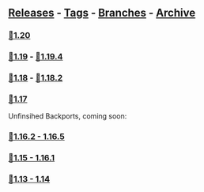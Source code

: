 ## [Releases](https://github.com/InfamousMusicify/Thermodynamic/releases/) - [Tags](https://github.com/InfamousMusicify/Thermodynamic/tags/) - [Branches](https://github.com/InfamousMusicify/Thermodynamic/branches) - [Archive](https://github.com/InfamousMusicify/Thermodynamic/releases/tag/Archive)     


### [🔗1.20](https://github.com/InfamousMusicify/Thermodynamic/releases/download/1.20/Thermodynamic_V2.2.4-1.20.zip)      

### [🔗1.19](https://github.com/InfamousMusicify/Thermodynamic/releases/download/1.5.19/Thermodynamic_V1.5.19.zip) - [🔗1.19.4](https://github.com/InfamousMusicify/Thermodynamic/releases/download/1.5.19/Thermodynamic_V1.5.19.zip)   

### [🔗1.18](https://github.com/InfamousMusicify/Thermodynamic/releases/download/Archive/Thermodynamic_V1.3.18.zip) - [🔗1.18.2](https://github.com/InfamousMusicify/Thermodynamic/releases/download/Archive/Thermodynamic_V1.3.18.zip)    

### [🔗1.17](https://github.com/InfamousMusicify/Thermodynamic/releases/download/Archive/Thermodynamic_V0.3.zip)   

Unfinsihed Backports, coming soon:
### [🔗1.16.2 - 1.16.5]()   

### [🔗1.15 - 1.16.1]()   

### [🔗1.13 - 1.14]()   

